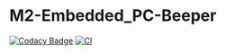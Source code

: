 # M2-Embedded_PC-Beeper
[![Codacy Badge](https://api.codacy.com/project/badge/Grade/87ed82082d2e4c919f3ee271e7ffdeb1)](https://app.codacy.com/gh/harikrishnanm2411/M2-Embedded_PC-Beeper?utm_source=github.com&utm_medium=referral&utm_content=harikrishnanm2411/M2-Embedded_PC-Beeper&utm_campaign=Badge_Grade_Settings)
[![CI](https://github.com/harikrishnanm2411/M2-Embedded_PC-Beeper/actions/workflows/compile.yml/badge.svg)](https://github.com/harikrishnanm2411/M2-Embedded_PC-Beeper/actions/workflows/compile.yml)
